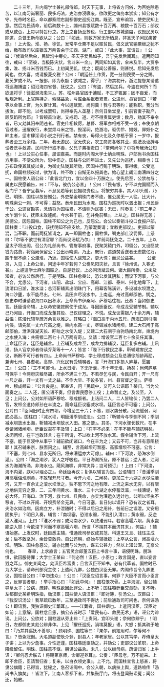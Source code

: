 <!-- { "loadSidebar": true } -->
　　二十三年，升内阁学士兼礼部侍郎。时天下无事，上将省方问俗，为百姓除患苦，以江南习尚奢丽、民多巧法，吏治亦浸隳废，欲改更之俾务本崇实；知公有才守、先帝时名臣，命以都察院右副都御史巡抚江南。既至，宣布谕旨，使吏民知上意。然后为民请命，前后疏数十上，蠲州县银赋数十百万两、粮数十百万石；部议或从或否，上每以特旨行之。方上之自扬至苏也，行工部以苏城道隘，议毁民房以除道，总督王新命欲从之；公曰：『如此，则数万家无所栖息，非圣天子问民疾苦意』！上大悦。淮、扬、徐饥，发常平仓粟不足以赈贫民，倡文武官输粟继之犹不给，檄布政司以库银五万两告籴于江西、湖广。或曰：『此大事，宜请旨』！公曰：『候旨然后籴，民皆沟中瘠矣。圣天子爱民如子，吾宁先发后闻耳』。遣两同知往，戒曰：『至彼，当极陈灾状，言斗米一金』。两同知如其言，籴未及半，大贾争集，淮、扬斗米百钱而已。上初闻民饥，忧之；既闻公善赈，则甚悦。后知先发后闻也，益大喜。或请报菱交税？公曰：『朝廷任土作贡，宽一分则民受一分之赐。菱芡岁或不熟，一报部，即为永额；欲减之，得乎』？海禁初开，浙江提督某请遣将巡海捕盗；诏沿海四省督、抚议之。公曰：『有盗，然后加兵。今盗在何所？而欲遣将乎！徒滋濒海患耳』。苏、松州县官困于逋赋，不三岁辄罢；因不自爱，而私规近利。上官阴持之，索赂益急，亏库金系狱者累累。公进州、县官训曰：『若等以金事上官，为久宦计耳。今以逋赋累，尚何冀！我与君等约：能称职，我分当拔汝。即不能，以考成罢归，尚得奉先人垄墓；奈何日坐堂皇，引前官妻子勘产，顾反蹈所为耶』？皆顿首泣谢。又戒司、道、府不得责属吏馈；数月，劾其不奉令者，已又劾其阳奉阴违者。官吏传相敕厉，总督、将军亦相戒不受一钱；奉使京朝官过者，迅擢疾行，未尝烦斗米之馈。毁淫祠，绝游冶，驱优伶、娼妓。罪奴仆之畔主者，惩市肆淫词小说之刊行者。禁有丧，毋得火化及久停柩于家；一岁中，报葬者至三万余棺。二年，巷无游民、室无佚女，农工商贾各敬其业，骫法及诬辞与讼者洗手敛迹。民间所行或不善，父兄子弟相责曰：『奈何尚尔？尔将毋我汤公知也』！上以公实心任事，屡诏嘉美。而是时内阁大学士纳兰明珠、户部尚书余国柱方用事，不便公所为，思中伤之。国柱与公同年进土，又先公为巡抚，相善也；江苏布政使龚其旋以贪，为御史陆陇其所劾，因国柱行贿于明珠，事得缓。公受巡抚，命国柱频夜过，欲为请，终不敢；自惭无以报龚也，始心望上蠲江南漕四分之一。国柱使人语公曰：『此皆北门力，宜以金四十万酬之』。使先后至，公禁勿与；属吏以民愿输告，曰：『不与，彼仇公必甚」！公曰：『民有银，宁不以完国赋而入私门乎？吾宁旦暮斥，不忍见若等剥民媚权贵也』。将按穷其事，其人叩头谢，乃已。明珠、国柱以故皆憾公。外吏辇金明珠门者不绝，惟公属无一人往。比大计，明珠索公一刺，不可得；益怒。泰州民田为水淹，国柱为巡抚时以涸出报；州民诉于公。公遣官勘实，念请将为国柱累，不请则为民害；无已，时奏言：『前二年之水乍消乍长，抚臣未敢遽闻。今水甚于前，乞并免前租』。上从之，国柱得无恙；民德公，因怨国柱。国柱不知公之为己也，反怨公。会公以奏销斗役口食报户部，国柱奏：『斗役口食，该抚明知不应支给，乃蒙混奏请；宜敕吏部议』。吏部以蒙混，当革职。而前两抚皆请之，其一即国柱也；国柱惧，嘱吏部止议罚俸。上怒曰：『尔等不欲世有清官耶？而尚议汤斌乃尔』！并前两抚免之。二十五年，上以皇太子将出阁，召公为礼部尚书，管詹事府事。民聚哭辕门外，叩留公，又设匦敛钱为路费，将诣阙保留公；公出示晓谕，乃止。既行，遮道焚香送者无虑数亿万，踰千里不绝；公渡淮，乃返。国柱使人觇知之，更大愧；而忌公益甚。
　　公至京，入见；上命公坐，问途中年岁若何？公奏凤阳灾状，且言『徐州饥，入春尤甚』。上遽遣学士麻尔图赈之。自是廷议，上必问汤斌云何。诸大臣所奏，公未及知者，必访公然后行。于是明珠、国柱愈畏公，恐公发其阴私；而议下河事，与公不合，尤患公。下河者，山阳、盐城、宝应、高邮、江都、泰州、兴化地卑下，上流清口日淤，淮水溢；总河靳辅素出明珠门下，用幕客陈潢计，多设减水坝泄之。海口沙壅，水不能尽出，七州、县田庐尽没水中。上南巡，舟过高邮邵伯，悯之。御史李时谦请浚海口以出积水，上命尚书伊桑阿、萨穆哈往视。还奏：当如御史言。廷臣请命辅，上以命安徽按察使于成龙。寻因廷臣议，命成龙受辅节制。辅以己乃河臣，开海口而成龙董其役、己仅综理之，不悦。成龙议需银八十余万两，辅益愠；陈潢代辅草疏万余言以难之。其略曰：『海口高于内地五尺，疏海口则引潮内侵。请先筑一丈六尺高之堤，束内水高一丈，尽毁减水诸闸坝。建二大石闸于高邮邵伯，泄洪泽湖天长、盱眙之水使入堤；又建二大石闸于白驹场南北岸，束堤内之水使入海：共需银二百七十八万两有奇』。又请：增设官二百七十余员任其事。上命廷臣议，廷臣是辅言。上召辅及成龙至，成龙力排辅议，廷臣复多右辅。上讯淮、扬人官京师者侍读乔莱等十一人；皆言：『陛下行救民之事，靳辅建害民之议，断断不可行者有四』。上命尚书萨穆哈、学士穆成额会公及总漕徐旭龄再勘，兼询七州、县耆老。高邮、兴化民有受辅嘱者，言『开海口多损人庐墓，愿罢工』！公曰：『工不可罢也。上水日增，下无所泄，不十年无淮、扬矣；尚何庐墓可保乎！今两府灾粮尽蠲，所余不满三十万。不若尽乞与民，令民自开；开一尺有一尺之益，开一丈有一丈之益。不作大举、不设多官，州、县官督之便』。萨穆哈、穆成额曰：『公言良是』。第奉诏，问『民疏中，又可入公语耶？某归，当为公面奏之』。二人还，匿公语不奏，但言耆民愿停工役；上命暂止之。及公至，入见；上问公，公对如所语萨穆哈、穆成额者。上诘问二人，二人皆输伏；乃罢二人官，发帑金遣侍郎孙在丰浚之，而命廷臣议塞减水坝。廷臣言必不可塞；上问公，公对曰：『臣闻旧时止有四坝，今增至三十六；不塞，则水势分散，河流缓弱，河底必高』。国柱曰：『减水坝，明臣潘季驯成法』。公曰：『靳辅今与季驯不同；季驯减水坝放水出海，靳辅减水坝放水入田。塞之便』。其冬，下河水骤长数尺，在丰奏请闭诸闸坝。廷臣议召在丰及辅；上曰：『在丰不必来；在丰不能与辅抗明矣。永闭闸坝，在丰岂敢轻言；在丰所请，不过欲上河不放水耳。假令辅治下河，上流不塞，能于巨浸中从事乎？辅前欲闭诸口，今在丰为之；又云不可，岂非有意阻挠耶！其召辅来京，朕面问之』。辅至，言高邮坝可暂塞、高家堰坝不可塞。公言：『不塞，则七州、县水无所归，将来漕运亦大可虑』。辅曰：『下河浚，恐海水倒灌』。公曰：『海之潮汐，犹人之呼吸也。平日海潮所及，原不甚远；逆入者，江河水为海潮所涌，非海水也。飓风海啸，非常灾异；岂可预订』！上曰：『下河浚，海不内灌，朕可以理必之』。命廷臣再议；复俱以辅言为是。公语辅曰：『昔潘季驯用高堰偪淮刷黄，不敢轻开尺寸者。今开六坝、二闸矣，更加三十六湖之水尽注漕河，又开一百余丈之滚水坝泄之，独不思下河之地有限、上流之来水无穷，以有限之地供无穷之源，二、三年间黄水、淮水、三十六湖之水停蓄泛滥，一线漕堤，势必大坏。开海口、治下河，救七州、县民命，亦实为漕运久远计也。公所以坚执不移者，不过以开闸、开坝费帑金无算。今日可塞，昔日何以误开？恐有议之者耳。夫治水如治病，因病立方，补泄随时；不得以后日之用补，咎前日之误泄。又安用固执乎』？明日入奏，辅言：『南坝塞，恐淮水弱，不能引入清口；黄水弱，反逆灌入淮河』。上曰：『淮水不弱；或河南水少，以致淮弱耳。若塞高堰六坝，黄水岂能逆入耶！今欲浚下河而不塞高堰六坝，所谓「不揣其本而济其末」，何益』！辅语始塞。上发议时，廷臣悉主辅，惟通政司参议成其范、科道王又旦、钱珏主成龙；后不敢坚对，余皆莫敢异。自公还朝，终始与辅抵牾；上卒从公言，闭高堰六坝。明珠、国柱愈恶公，辅亦比而与公为仇，谋去公甚力；然以上知公深，无奈公何也。
　　春旱，上求直言；五官灵台郎董汉臣上书言十事，语侵明珠。朋珠惧，欲囚服待罪；大学士王某曰：『何必然！汉臣，小臣也；敢言国是，直以妄言戮之耳』。御史某闻之，劾汉臣希富贵；且言汉臣不知书，必有代草者。国柱时已为大学士，请命刑部究主使；上遣问九卿，公独白汉臣无罪。内阁传旨令九卿更议，国柱目公曰：『幸勿违众』！公曰：『汉臣应诏言事，何罪？大臣不言而小臣言之，反罪言者耶』！举手指心曰：『如此中何』！国柱恨次骨。上幸海淀，留公辅导皇太子；公病，疏辞。明珠欲因此罪公，上不听；国柱嗾廷臣交章劾，复不听。左都御史某希明珠指，劾汉臣；国拄使人语汉臣：『即对簿，引汤公』。汉臣曰：『我安识汤公！我草疏已数年，三至通政司不得达；前后通政司可问也，奈何诬汤公！即讯我，我独识御史江蘩耳』。——江蘩者，国柱姻也。上遣问汉臣，汉臣对如前；上意解。国柱忿且恚，摘公去苏时示「爱民有心、救民无术」语，诬公为诽谤。上问公，公欲对；国柱遽从旁止曰：『上责问，宜叩头谢；奈何欲辨乎』！明日，左都御史某劾公辨非体。上见「擢任巡抚，涓埃莫报」语，大怒；抵其疏于地曰：『乃并其巡抚不善耶』！顾明珠、国柱等曰：『果尔，前擢用时，尔等何不言』？皆免冠谢。大名道副使耿介登，封县人；年老家居。公以其笃学，荐侍皇太子讲；上以为少詹事。介性迂谨，国柱嗾廷臣劾之，并劾公；吏部议公革职，上命降级留任。明珠、国柱意不惬，朋谋公益急。未几，公以继母病，疏请归省；上手诏：『卿何忍舍朕去！将赐第京师，命卿迎养耳』。公奏：『臣母老，万不能来。上即不舍臣，臣请暂归省；复来，以白衣领史事』。上不允，而国柱宣言上怒甚，将隶公旗籍；已得旨，犹秘之，急召诣阁中。会公入朝，以病扶上舆，道路喧传「汤尚书入旗矣」！皆泣下。江南人客都下者，并集鼓厅门，将击登闻鼓讼冤；闻公还，始散。

